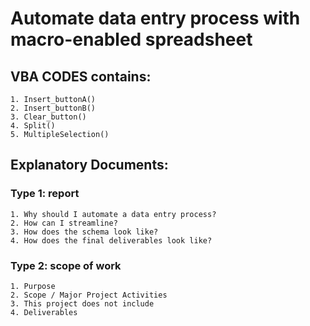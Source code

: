 # Automate data entry process with macro-enabled spreadsheet
## VBA CODES contains:
    1. Insert_buttonA() 
    2. Insert_buttonB() 
    3. Clear_button()
    4. Split()
    5. MultipleSelection()

## Explanatory Documents:
### Type 1: report

    1. Why should I automate a data entry process? 
    2. How can I streamline?
    3. How does the schema look like?
    4. How does the final deliverables look like? 

### Type 2: scope of work
    1. Purpose
    2. Scope / Major Project Activities
    3. This project does not include
    4. Deliverables


<!--
- Summary: Macro-enabled data entry form to simplify tracking process.
- Purpose: The goal of this project is to minimize the repetitive process of data entry and human errors associated with it. This project will streamline extraction of string values and pulling out hierarchical values using data entry form in macro-enabled Excel spreadsheet. The final deliverable will reduce at least 50% of the steps involved in the data entry process.
--->
